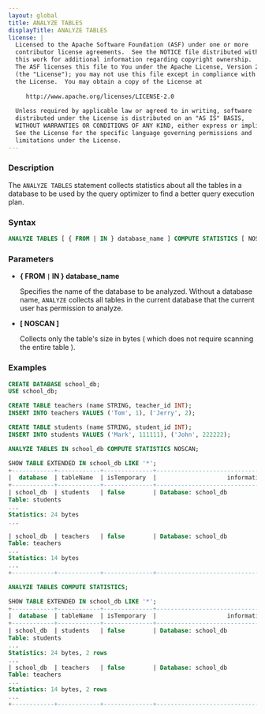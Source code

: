 ```yaml
---
layout: global
title: ANALYZE TABLES
displayTitle: ANALYZE TABLES
license: |
  Licensed to the Apache Software Foundation (ASF) under one or more
  contributor license agreements.  See the NOTICE file distributed with
  this work for additional information regarding copyright ownership.
  The ASF licenses this file to You under the Apache License, Version 2.0
  (the "License"); you may not use this file except in compliance with
  the License.  You may obtain a copy of the License at
 
     http://www.apache.org/licenses/LICENSE-2.0
 
  Unless required by applicable law or agreed to in writing, software
  distributed under the License is distributed on an "AS IS" BASIS,
  WITHOUT WARRANTIES OR CONDITIONS OF ANY KIND, either express or implied.
  See the License for the specific language governing permissions and
  limitations under the License.
---
```


### Description

The `ANALYZE TABLES` statement collects statistics about all the tables in a database to be used by the query optimizer to find a better query execution plan.

### Syntax

```sql
ANALYZE TABLES [ { FROM | IN } database_name ] COMPUTE STATISTICS [ NOSCAN ]
```

### Parameters

* **{ FROM `|` IN } database_name**

    Specifies the name of the database to be analyzed. Without a database name, `ANALYZE` collects all tables in the current database that the current user has permission to analyze.

* **[ NOSCAN ]**

    Collects only the table's size in bytes ( which does not require scanning the entire table ).

### Examples

```sql
CREATE DATABASE school_db;
USE school_db;

CREATE TABLE teachers (name STRING, teacher_id INT);
INSERT INTO teachers VALUES ('Tom', 1), ('Jerry', 2);

CREATE TABLE students (name STRING, student_id INT);
INSERT INTO students VALUES ('Mark', 111111), ('John', 222222);

ANALYZE TABLES IN school_db COMPUTE STATISTICS NOSCAN;

SHOW TABLE EXTENDED IN school_db LIKE '*';
+------------+------------+--------------+----------------------------------------------------+
|  database  | tableName  | isTemporary  |                    information                     |
+------------+------------+--------------+----------------------------------------------------+
| school_db  | students   | false        | Database: school_db
Table: students
...
Statistics: 24 bytes
...

| school_db  | teachers   | false        | Database: school_db
Table: teachers
...
Statistics: 14 bytes
...
+------------+------------+--------------+----------------------------------------------------+

ANALYZE TABLES COMPUTE STATISTICS;

SHOW TABLE EXTENDED IN school_db LIKE '*';
+------------+------------+--------------+----------------------------------------------------+
|  database  | tableName  | isTemporary  |                    information                     |
+------------+------------+--------------+----------------------------------------------------+
| school_db  | students   | false        | Database: school_db
Table: students
...
Statistics: 24 bytes, 2 rows
...
| school_db  | teachers   | false        | Database: school_db
Table: teachers
...
Statistics: 14 bytes, 2 rows
...
+------------+------------+--------------+----------------------------------------------------+
```
